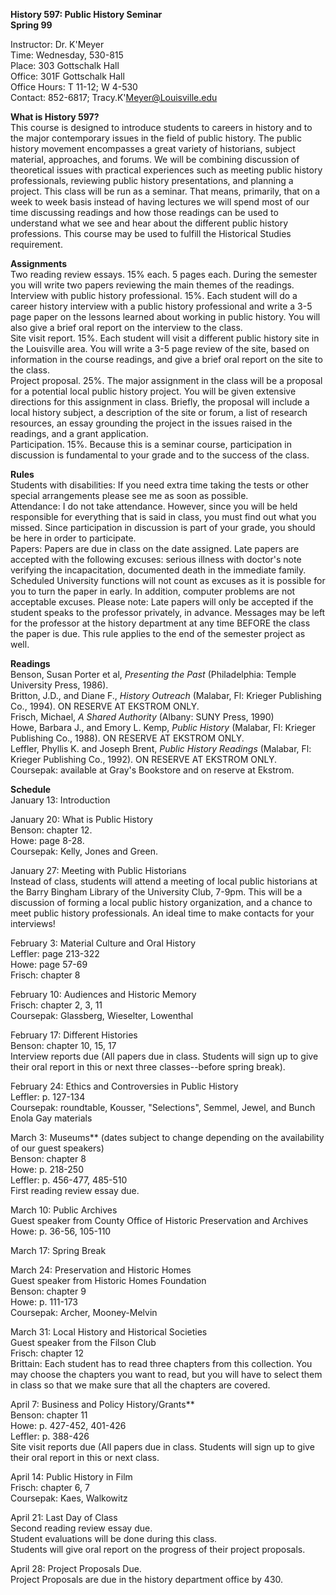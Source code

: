   **History 597: Public History Seminar**  
**Spring 99**

Instructor: Dr. K'Meyer  
Time: Wednesday, 530-815  
Place: 303 Gottschalk Hall  
Office: 301F Gottschalk Hall  
Office Hours: T 11-12; W 4-530  
Contact: 852-6817; Tracy.K'Meyer@Louisville.edu

**What is History 597?**  
This course is designed to introduce students to careers in history and to the
major contemporary issues in the field of public history.  The public history
movement encompasses a great variety of historians, subject material,
approaches, and forums.  We will be combining discussion of theoretical issues
with practical experiences such as meeting public history professionals,
reviewing public history presentations, and planning a project.  This class
will be run as a seminar.  That means, primarily, that on a week to week basis
instead of having lectures we will spend most of our time discussing readings
and how those readings can be used to understand what we see and hear about
the different public history professions.  This course may be used to fulfill
the Historical Studies requirement.

**Assignments**  
Two reading review essays.  15% each.  5 pages each.  During the semester you
will write two papers reviewing the main themes of the readings.  
Interview with public history professional.  15%. Each student will do a
career history interview with a public history professional and write a 3-5
page paper on the lessons learned about working in public history.  You will
also give a brief oral report on the interview to the class.  
Site visit report.  15%.  Each student will visit a different public history
site in the Louisville area.  You will write a 3-5 page review of the site,
based on information in the course readings, and give a brief oral report on
the site to the class.  
Project proposal.  25%.  The major assignment in the class will be a proposal
for a potential local public history project.  You will be given extensive
directions for this assignment in class.  Briefly, the proposal will include a
local history subject, a description of the site or forum, a list of research
resources, an essay grounding the project in the issues raised in the
readings, and a grant application.  
Participation.  15%.  Because this is a seminar course, participation in
discussion is fundamental to your grade and to the success of the class.

**Rules**  
Students with disabilities: If you need extra time taking the tests or other
special  arrangements please see me as soon as possible.  
Attendance: I do not take attendance.  However, since you will be held
responsible for everything that is said in class, you must find out what you
missed.  Since participation in discussion is part of your grade, you should
be here in order to participate.  
Papers: Papers are due in class on the date assigned.  Late papers are
accepted with the  following excuses: serious illness with doctor's note
verifying the incapacitation, documented death in the immediate family.
Scheduled University functions will not count as excuses as it is possible for
you to turn the paper in early.  In addition, computer problems are not
acceptable excuses.  Please note: Late papers will only be accepted if the
student speaks to the professor privately, in advance.  Messages may be left
for the professor at the history department at any time BEFORE the class the
paper is due.  This rule applies to the end of the semester project as well.

**Readings**  
Benson, Susan Porter et al, _Presenting the Past_ (Philadelphia: Temple
University Press,    1986).  
Britton, J.D., and Diane F., _History Outreach_ (Malabar, Fl: Krieger
Publishing Co.,    1994).  ON RESERVE AT EKSTROM ONLY.  
Frisch, Michael, _A Shared Authority_ (Albany: SUNY Press, 1990)  
Howe, Barbara J., and Emory L. Kemp, _Public History_ (Malabar, Fl: Krieger
Publishing    Co., 1988).  ON RESERVE AT EKSTROM ONLY.  
Leffler, Phyllis K. and Joseph Brent, _Public History Readings_ (Malabar, Fl:
Krieger   Publishing Co., 1992).  ON RESERVE AT EKSTROM ONLY.  
Coursepak: available at Gray's Bookstore and on reserve at Ekstrom.

**Schedule**  
January 13: Introduction

January 20: What is Public History  
Benson: chapter 12.  
Howe: page 8-28.  
Coursepak: Kelly, Jones and Green.

January 27: Meeting with Public Historians  
Instead of class, students will attend a meeting of local public historians at
the Barry Bingham Library of the University Club, 7-9pm.  This will be a
discussion of forming a local public history organization, and a chance to
meet public history professionals.  An ideal time to make contacts for your
interviews!

February 3: Material Culture and Oral History  
Leffler: page 213-322  
Howe: page 57-69  
Frisch: chapter 8

February 10: Audiences and Historic Memory  
Frisch: chapter 2, 3, 11  
Coursepak: Glassberg, Wieselter, Lowenthal

February 17: Different Histories  
Benson: chapter 10, 15, 17  
Interview reports due (All papers due in class.  Students will sign up to give
their oral report in this or next three classes--before spring break).

February 24: Ethics and Controversies in Public History  
Leffler: p. 127-134  
Coursepak: roundtable, Kousser, "Selections", Semmel, Jewel, and Bunch  
Enola Gay materials

March 3: Museums** (dates subject to change depending on the availability of
our guest speakers)  
Benson: chapter 8  
Howe: p. 218-250  
Leffler: p. 456-477, 485-510  
First reading review essay due.

March 10: Public Archives  
Guest speaker from County Office of Historic Preservation and Archives  
Howe: p. 36-56, 105-110

March 17: Spring Break

March 24: Preservation and Historic Homes  
Guest speaker from Historic Homes Foundation  
Benson: chapter 9  
Howe: p. 111-173  
Coursepak: Archer, Mooney-Melvin

March 31: Local History and Historical Societies  
Guest speaker from the Filson Club  
Frisch: chapter 12  
Brittain: Each student has to read three chapters from this collection.  You
may choose the chapters you want to read, but you will have to select them in
class so that we make sure that all the chapters are covered.

April 7:  Business and Policy History/Grants**  
Benson: chapter 11  
Howe: p. 427-452, 401-426  
Leffler: p. 388-426  
Site visit reports due (All papers due in class.  Students will sign up to
give their oral report in this or next class.

April 14: Public History in Film  
Frisch: chapter 6, 7  
Coursepak: Kaes, Walkowitz

April 21: Last Day of Class  
Second reading review essay due.  
Student evaluations will be done during this class.  
Students will give oral report on the progress of their project proposals.

April 28: Project Proposals Due.  
Project Proposals are due in the history department office by 430.

